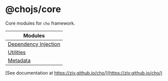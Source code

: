# @chojs/core

Core modules for `cho` framework.

| Modules                             |
| ----------------------------------- |
| [Dependency Injection](./di/mod.ts) |
| [Utilities](./utils/mod.ts)         |
| [Metadata](./meta/mod.ts)           |

[See documentation at https://ziv.github.io/cho/](https://ziv.github.io/cho/)
